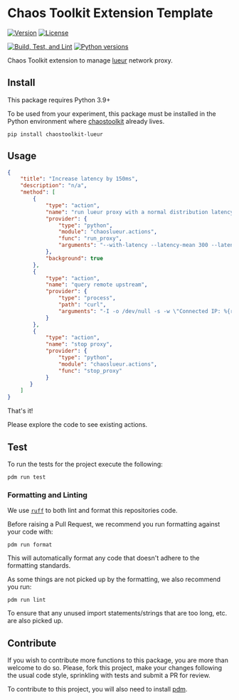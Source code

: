 # Chaos Toolkit Extension Template

[![Version](https://img.shields.io/pypi/v/chaostoolkit-lueur.svg)](https://img.shields.io/pypi/v/chaostoolkit-lueur.svg)
[![License](https://img.shields.io/pypi/l/chaostoolkit-lueur.svg)](https://img.shields.io/pypi/l/chaostoolkit-lueur.svg)

[![Build, Test, and Lint](https://github.com/chaostoolkit-incubator/chaostoolkit-lueur/actions/workflows/build.yaml/badge.svg)](https://github.com/chaostoolkit-incubator/chaostoolkit-lueur/actions/workflows/build.yaml)
[![Python versions](https://img.shields.io/pypi/pyversions/chaostoolkit-lueur.svg)](https://www.python.org/)

Chaos Toolkit extension to manage [lueur](https://lueur.dev/) network proxy.

## Install

This package requires Python 3.9+

To be used from your experiment, this package must be installed in the Python
environment where [chaostoolkit][] already lives.

[chaostoolkit]: https://github.com/chaostoolkit/chaostoolkit

```console
pip install chaostoolkit-lueur
```

## Usage

```json
{
    "title": "Increase latency by 150ms",
    "description": "n/a",
    "method": [
        {
            "type": "action",
            "name": "run lueur proxy with a normal distribution latency",
            "provider": {
                "type": "python",
                "module": "chaoslueur.actions",
                "func": "run_proxy",
                "arguments": "--with-latency --latency-mean 300 --latency-stddev 50 --upstream '*'"
            },
            "background": true
        },
        {
            "type": "action",
            "name": "query remote upstream",
            "provider": {
                "type": "process",
                "path": "curl",
                "arguments": "-I -o /dev/null -s -w \"Connected IP: %{remote_ip}\nTotal time: %{time_total}s\" -x http://localhost:8080 https://www.google.com"
            }
        },
        {
            "type": "action",
            "name": "stop proxy",
            "provider": {
                "type": "python",
                "module": "chaoslueur.actions",
                "func": "stop_proxy"
            }
       }
    ]
}
```

That's it!

Please explore the code to see existing actions.

## Test

To run the tests for the project execute the following:

```console
pdm run test
```

### Formatting and Linting

We use [`ruff`][ruff] to both lint and format this repositories code.

[ruff]: https://github.com/astral-sh/ruff

Before raising a Pull Request, we recommend you run formatting against your
code with:

```console
pdm run format
```

This will automatically format any code that doesn't adhere to the formatting
standards.

As some things are not picked up by the formatting, we also recommend you run:

```console
pdm run lint
```

To ensure that any unused import statements/strings that are too long, etc.
are also picked up.

## Contribute

If you wish to contribute more functions to this package, you are more than
welcome to do so. Please, fork this project, make your changes following the
usual code style, sprinkling with tests and submit a PR for
review.

To contribute to this project, you will also need to install [pdm][].

[pdm]: https://pdm-project.org/en/latest/
